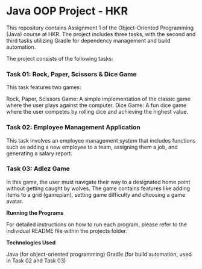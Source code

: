 <h1><b>Java OOP Project - HKR</b></h1>
This repository contains Assignment 1 of the Object-Oriented Programming (Java) course at HKR. The project includes three tasks, with the second and third tasks utilizing Gradle for dependency management and build automation.

The project consists of the following tasks:

<h3><b>Task 01: Rock, Paper, Scissors & Dice Game </b></h3>
This task features two games:

Rock, Paper, Scissors Game: A simple implementation of the classic game where the user plays against the computer.
Dice Game: A fun dice game where the user competes by rolling dice and achieving the highest value.

<h3><b>Task 02: Employee Management Application </b></h3>This task involves an employee management system that includes functions such as adding a new employee to a team, assigning them a job, and generating a salary report.

<h3><b>Task 03: Adlez Game</b></h3>
In this game, the user must navigate their way to a designated home point without getting caught by wolves. The game contains features like adding items to a grid (gameplan), setting game difficulty and choosing a game avatar.

<b>Running the Programs</b>

For detailed instructions on how to run each program, please refer to the individual README file within the projects folder.

<b>Technologies Used</b>

Java (for object-oriented programming)
Gradle (for build automation, used in Task 02 and Task 03)
